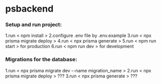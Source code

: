 # psbackend

### Setup and run project:
1.run < npm install >
2.configure .env file by .env.example
3.run < npx prisma migrate deploy >
4.run < npx prisma generate >
5.run < npm run start > for production
6.run < npm run dev > for development

### Migrations for the database:
1.run < npx prisma migrate dev --name migration_name >
2.run < npx prisma migrate deploy > ???
3.run < npx prisma generate > ???
